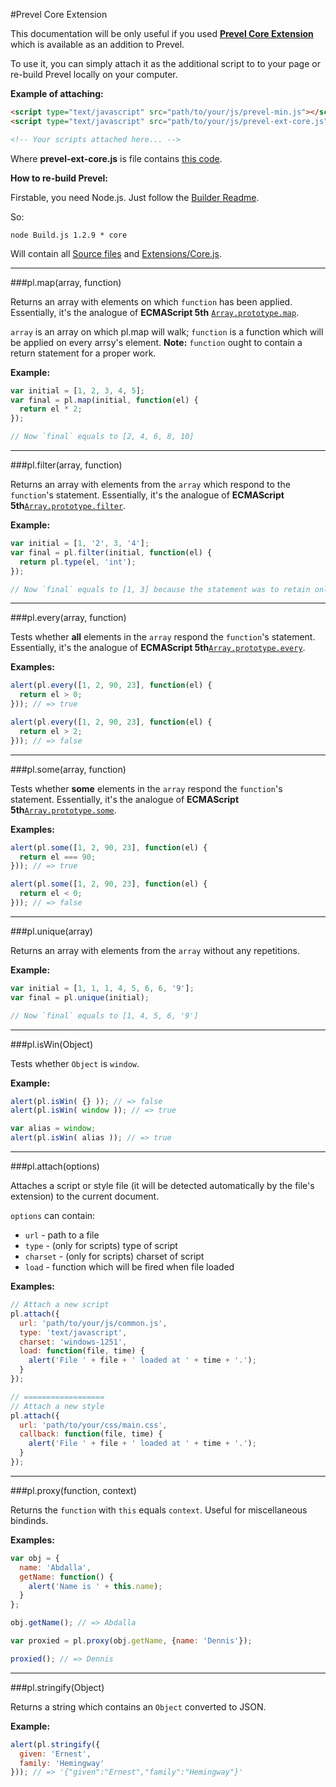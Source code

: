 #Prevel Core Extension

This documentation will be only useful if you used __[Prevel Core Extension](https://github.com/chernikovalexey/Prevel/blob/master/Extensions/Core.js)__
which is available as an addition to Prevel.

To use it, you can simply attach it as the additional script to to your page or re-build Prevel locally on your computer.

__Example of attaching:__

```html
<script type="text/javascript" src="path/to/your/js/prevel-min.js"></script>
<script type="text/javascript" src="path/to/your/js/prevel-ext-core.js"></script>

<!-- Your scripts attached here... -->
```

Where __prevel-ext-core.js__ is file contains [this code](https://github.com/chernikovalexey/Prevel/blob/master/Extensions/Core.js).

__How to re-build Prevel:__

Firstable, you need Node.js. Just follow the [Builder Readme](https://github.com/chernikovalexey/Prevel/blob/master/Builder/README.md).

So:

```
node Build.js 1.2.9 * core
```

Will contain all [Source files](https://github.com/chernikovalexey/Prevel/blob/master/Sources) and [Extensions/Core.js](https://github.com/chernikovalexey/Prevel/blob/master/Extensions/Core.js).

---

###pl.map(array, function)

Returns an array with elements on which `function` has been applied. 
Essentially, it's the analogue of __ECMAScript 5th__ [`Array.prototype.map`](https://developer.mozilla.org/en/JavaScript/Reference/Global_Objects/Array/map).

`array` is an array on which pl.map will walk; `function` is a function which will be applied on every arrsy's element.
__Note:__ `function` ought to contain a return statement for a proper work.

__Example:__

```javascript
var initial = [1, 2, 3, 4, 5];
var final = pl.map(initial, function(el) {
  return el * 2;
});

// Now `final` equals to [2, 4, 6, 8, 10]
```

---

###pl.filter(array, function)

Returns an array with elements from the `array` which respond to the `function`'s statement. 
Essentially, it's the analogue of __ECMAScript 5th__[`Array.prototype.filter`](https://developer.mozilla.org/en/JavaScript/Reference/Global_Objects/Array/filter).

__Example:__

```javascript
var initial = [1, '2', 3, '4'];
var final = pl.filter(initial, function(el) {
  return pl.type(el, 'int');
});

// Now `final` equals to [1, 3] because the statement was to retain only numbers
```

---

###pl.every(array, function)

Tests whether __all__ elements in the `array` respond the `function`'s statement.
Essentially, it's the analogue of __ECMAScript 5th__[`Array.prototype.every`](https://developer.mozilla.org/en/JavaScript/Reference/Global_Objects/Array/every).

__Examples:__

```javascript
alert(pl.every([1, 2, 90, 23], function(el) {
  return el > 0;
})); // => true

alert(pl.every([1, 2, 90, 23], function(el) {
  return el > 2;
})); // => false
```

---

###pl.some(array, function)

Tests whether __some__ elements in the `array` respond the `function`'s statement.
Essentially, it's the analogue of __ECMAScript 5th__[`Array.prototype.some`](https://developer.mozilla.org/en/JavaScript/Reference/Global_Objects/Array/some).

__Examples:__

```javascript
alert(pl.some([1, 2, 90, 23], function(el) {
  return el === 90;
})); // => true

alert(pl.some([1, 2, 90, 23], function(el) {
  return el < 0;
})); // => false
```

---

###pl.unique(array)

Returns an array with elements from the `array` without any repetitions.

__Example:__

```javascript
var initial = [1, 1, 1, 4, 5, 6, 6, '9'];
var final = pl.unique(initial);

// Now `final` equals to [1, 4, 5, 6, '9']
```

---

###pl.isWin(Object)

Tests whether `Object` is `window`.

__Example:__

```javascript
alert(pl.isWin( {} )); // => false
alert(pl.isWin( window )); // => true

var alias = window;
alert(pl.isWin( alias )); // => true
```

---

###pl.attach(options)

Attaches a script or style file (it will be detected automatically by the file's extension) to the current document.

`options` can contain:

* `url` - path to a file
* `type` - (only for scripts) type of script
* `charset` - (only for scripts) charset of script
* `load` - function which will be fired when file loaded

__Examples:__

```javascript
// Attach a new script
pl.attach({
  url: 'path/to/your/js/common.js',
  type: 'text/javascript',
  charset: 'windows-1251',
  load: function(file, time) {
    alert('File ' + file + ' loaded at ' + time + '.');
  }
});

// ==================
// Attach a new style
pl.attach({
  url: 'path/to/your/css/main.css',
  callback: function(file, time) {
    alert('File ' + file + ' loaded at ' + time + '.');
  }
});
```

---

###pl.proxy(function, context)

Returns the `function` with `this` equals `context`. Useful for miscellaneous bindinds.

__Examples:__

```javascript
var obj = {
  name: 'Abdalla',
  getName: function() {
    alert('Name is ' + this.name);
  }
};

obj.getName(); // => Abdalla

var proxied = pl.proxy(obj.getName, {name: 'Dennis'});

proxied(); // => Dennis
```

---

###pl.stringify(Object)

Returns a string which contains an `Object` converted to JSON.

__Example:__

```javascript
alert(pl.stringify({
  given: 'Ernest',
  family: 'Hemingway'
})); // => '{"given":"Ernest","family":"Hemingway"}'
```